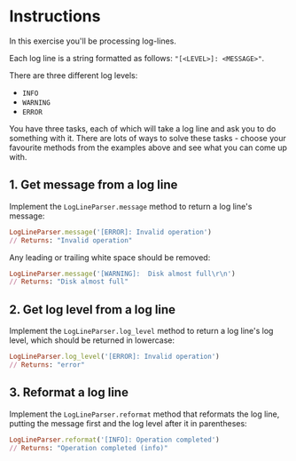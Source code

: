 # Instructions

In this exercise you'll be processing log-lines.

Each log line is a string formatted as follows: `"[<LEVEL>]: <MESSAGE>"`.

There are three different log levels:

- `INFO`
- `WARNING`
- `ERROR`

You have three tasks, each of which will take a log line and ask you to do something with it.
There are lots of ways to solve these tasks - choose your favourite methods from the examples above and see what you can come up with.

## 1. Get message from a log line

Implement the `LogLineParser.message` method to return a log line's message:

```ruby
LogLineParser.message('[ERROR]: Invalid operation')
// Returns: "Invalid operation"
```

Any leading or trailing white space should be removed:

```ruby
LogLineParser.message('[WARNING]:  Disk almost full\r\n')
// Returns: "Disk almost full"
```

## 2. Get log level from a log line

Implement the `LogLineParser.log_level` method to return a log line's log level, which should be returned in lowercase:

```ruby
LogLineParser.log_level('[ERROR]: Invalid operation')
// Returns: "error"
```

## 3. Reformat a log line

Implement the `LogLineParser.reformat` method that reformats the log line, putting the message first and the log level after it in parentheses:

```ruby
LogLineParser.reformat('[INFO]: Operation completed')
// Returns: "Operation completed (info)"
```
